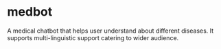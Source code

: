 # medbot
A medical chatbot that helps user understand about different diseases. It supports multi-linguistic support catering to wider audience. 
